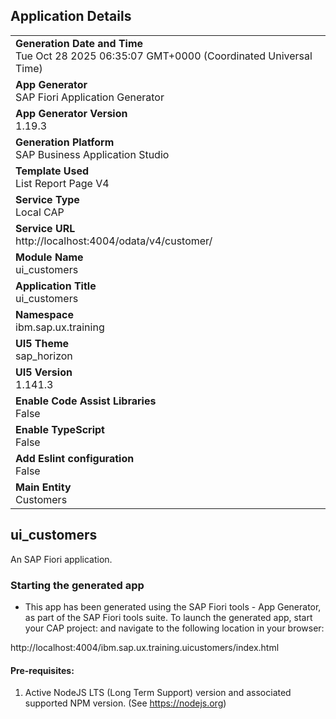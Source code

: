 ## Application Details
|               |
| ------------- |
|**Generation Date and Time**<br>Tue Oct 28 2025 06:35:07 GMT+0000 (Coordinated Universal Time)|
|**App Generator**<br>SAP Fiori Application Generator|
|**App Generator Version**<br>1.19.3|
|**Generation Platform**<br>SAP Business Application Studio|
|**Template Used**<br>List Report Page V4|
|**Service Type**<br>Local CAP|
|**Service URL**<br>http://localhost:4004/odata/v4/customer/|
|**Module Name**<br>ui_customers|
|**Application Title**<br>ui_customers|
|**Namespace**<br>ibm.sap.ux.training|
|**UI5 Theme**<br>sap_horizon|
|**UI5 Version**<br>1.141.3|
|**Enable Code Assist Libraries**<br>False|
|**Enable TypeScript**<br>False|
|**Add Eslint configuration**<br>False|
|**Main Entity**<br>Customers|

## ui_customers

An SAP Fiori application.

### Starting the generated app

-   This app has been generated using the SAP Fiori tools - App Generator, as part of the SAP Fiori tools suite.  To launch the generated app, start your CAP project:  and navigate to the following location in your browser:

http://localhost:4004/ibm.sap.ux.training.uicustomers/index.html

#### Pre-requisites:

1. Active NodeJS LTS (Long Term Support) version and associated supported NPM version.  (See https://nodejs.org)


